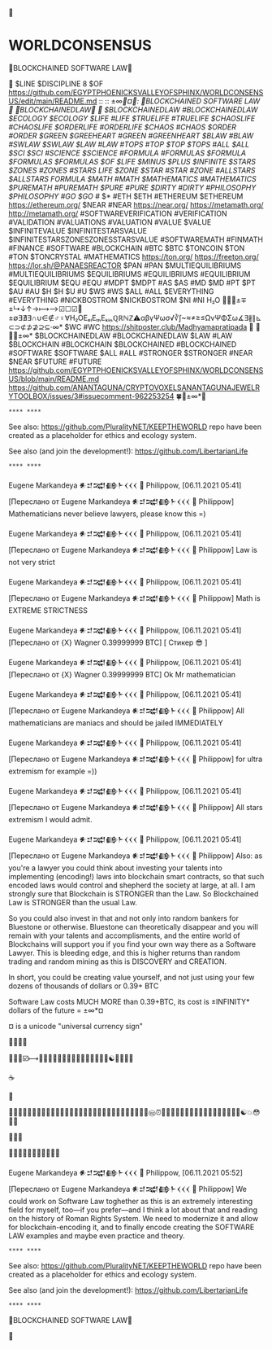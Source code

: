 💚

# WORLDCONSENSUS

💚BLOCKCHAINED SOFTWARE LAW💚


💚 $LINE $DISCIPLINE 8 $OF https://github.com/EGYPTPHOENICKSVALLEYOFSPHINX/WORLDCONSENSUS/edit/main/README.md :: :: ±∞*💚¤💚: 💚BLOCKCHAINED SOFTWARE LAW💚 💚BLOCKCHAINEDLAW💚 💚 $BLOCKCHAINEDLAW #BLOCKCHAINEDLAW $ECOLOGY $ECOLOGY $LIFE #LIFE $TRUELIFE #TRUELIFE $CHAOSLIFE #CHAOSLIFE $ORDERLIFE #ORDERLIFE $CHAOS #CHAOS $ORDER #ORDER $GREEN $GREEHEART #GREEN #GREENHEART $BLAW #BLAW #SWLAW $SWLAW $LAW #LAW #TOPS #TOP $TOP $TOPS #ALL $ALL $SCI $SCI #SCIENCE $SCIENCE #FORMULA #FORMULAS $FORMULA $FORMULAS $FORMULAS $OF $LIFE $MINUS $PLUS $INFINITE $STARS $ZONES #ZONES #STARS LIFE $ZONE $STAR #STAR #ZONE #ALLSTARS $ALLSTARS FORMULA $MATH #MATH $MATHEMATICS #MATHEMATICS $PUREMATH #PUREMATH $PURE #PURE $DIRTY #DIRTY #PHILOSOPHY $PHILOSOPHY #GO $GO #* $* #ETH $ETH #ETHEREUM $ETHEREUM https://ethereum.org/ $NEAR #NEAR https://near.org/ https://metamath.org/ http://metamath.org/ #SOFTWAREVERIFICATION #VERIFICATION #VALIDATION #VALUATIONS #VALUATION #VALUE $VALUE $INFINITEVALUE $INFINITESTARSVALUE $INFINITESTARSZONESZONESSTARSVALUE #SOFTWAREMATH #FINMATH #FINANCE #SOFTWARE #BLOCKCHAIN #BTC $BTC $TONCOIN $TON #TON $TONCRYSTAL #MATHEMATICS https://ton.org/ https://freeton.org/ https://lor.sh/@PANAESREACTOR $PAN #PAN $MULTIEQUILIBRIUMS #MULTIEQUILIBRIUMS $EQUILIBRIUMS #EQUILIBRIUMS #EQUILIBRIUM $EQUILIBRIUM $EQU #EQU #MDPT $MDPT #AS $AS #MD $MD #PT $PT $AU #AU $H $H $U #U $WS #WS $ALL #ALL $EVERYTHING #EVERYTHING #NICKBOSTROM $NICKBOSTROM $NI #NI H₂O 💚🍀💎±∓±↳↓↑→⟼⟶☑☐☑💚±∅∃∄∃∩∪∈∉♂♀∀H₂OEₑₗEₜₕEₖᵢₙℚℝℕℤ⚠αβγΨωσ√∛∫~≈≠≥≤ΩνΨΦΣω∡∃∦∥⊾⊂⊃⊄⊅⊉⊇⊆⋅∞* $WC #WC https://shitposter.club/Madhyamapratipada 💚 💚🍀💎±∞* $BLOCKCHAINEDLAW #BLOCKCHAINEDLAW $LAW #LAW $BLOCKCHAIN #BLOCKCHAIN $BLOCKCHAINED #BLOCKCHAINED #SOFTWARE $SOFTWARE $ALL #ALL #STRONGER $STRONGER #NEAR $NEAR $FUTURE #FUTURE https://github.com/EGYPTPHOENICKSVALLEYOFSPHINX/WORLDCONSENSUS/blob/main/README.md https://github.com/ANANTAGUNA/CRYPTOVOXELSANANTAGUNAJEWELRYTOOLBOX/issues/3#issuecomment-962253254 🍀💎±∞*💚


`**** ****`

See also: https://github.com/PluralityNET/KEEPTHEWORLD repo have been created as a placeholder for ethics and ecology system.

See also (and join the development!): https://github.com/LibertarianLife

`**** ****`

Eugene Markandeya 𒀭𒄑𒉋𒂵𒈨𒌋𒌋𒌋 🐡 Philippow, [06.11.2021 05:41]
[Переслано от Eugene Markandeya 𒀭𒄑𒉋𒂵𒈨𒌋𒌋𒌋 🐡 Philippow]
Mathematicians never believe lawyers, please know this =)

Eugene Markandeya 𒀭𒄑𒉋𒂵𒈨𒌋𒌋𒌋 🐡 Philippow, [06.11.2021 05:41]
[Переслано от Eugene Markandeya 𒀭𒄑𒉋𒂵𒈨𒌋𒌋𒌋 🐡 Philippow]
Law is not very strict

Eugene Markandeya 𒀭𒄑𒉋𒂵𒈨𒌋𒌋𒌋 🐡 Philippow, [06.11.2021 05:41]
[Переслано от Eugene Markandeya 𒀭𒄑𒉋𒂵𒈨𒌋𒌋𒌋 🐡 Philippow]
Math is EXTREME STRICTNESS

Eugene Markandeya 𒀭𒄑𒉋𒂵𒈨𒌋𒌋𒌋 🐡 Philippow, [06.11.2021 05:41]
[Переслано от {X} Wagner 0.39999999 BTC]
[ Стикер 😎 ]

Eugene Markandeya 𒀭𒄑𒉋𒂵𒈨𒌋𒌋𒌋 🐡 Philippow, [06.11.2021 05:41]
[Переслано от {X} Wagner 0.39999999 BTC]
Ok Mr mathematician

Eugene Markandeya 𒀭𒄑𒉋𒂵𒈨𒌋𒌋𒌋 🐡 Philippow, [06.11.2021 05:41]
[Переслано от Eugene Markandeya 𒀭𒄑𒉋𒂵𒈨𒌋𒌋𒌋 🐡 Philippow]
All mathematicians are maniacs and should be jailed IMMEDIATELY

Eugene Markandeya 𒀭𒄑𒉋𒂵𒈨𒌋𒌋𒌋 🐡 Philippow, [06.11.2021 05:41]
[Переслано от Eugene Markandeya 𒀭𒄑𒉋𒂵𒈨𒌋𒌋𒌋 🐡 Philippow]
for ultra extremism for example =))

Eugene Markandeya 𒀭𒄑𒉋𒂵𒈨𒌋𒌋𒌋 🐡 Philippow, [06.11.2021 05:41]
[Переслано от Eugene Markandeya 𒀭𒄑𒉋𒂵𒈨𒌋𒌋𒌋 🐡 Philippow]
All stars extremism I would admit.

Eugene Markandeya 𒀭𒄑𒉋𒂵𒈨𒌋𒌋𒌋 🐡 Philippow, [06.11.2021 05:41]
[Переслано от Eugene Markandeya 𒀭𒄑𒉋𒂵𒈨𒌋𒌋𒌋 🐡 Philippow]
Also: as you're a lawyer you could think about investing your talents into implementing (encoding!) laws into blockchain smart contracts, so that such encoded laws would control and shepherd the society at large, at all. I am strongly sure that Blockchain is STRONGER than the Law. So Blockchained Law is STRONGER than the usual Law.

So you could also invest in that and not only into random bankers for Bluestone or otherwise. Bluestone can theoretically disappear and you will remain with your talents and accomplisments, and the entire world of Blockchains will support you if you find your own way there as a Software Lawyer. This is bleeding edge, and this is higher returns than random trading and random mining as this is DISCOVERY and CREATION.

In short, you could be creating value yourself, and not just using your few dozens of thousands of dollars or 0.39+ BTC

Software Law costs MUCH MORE than 0.39+BTC, its cost is ±INFINITY* dollars of the future = ±∞*¤

¤ is a unicode "universal currency sign"

🌌💎🚀🤩

💚🍀💎☑️⟼🧙🤰🤱🧔🧗🌲🧘🧚🐯🐭🐁🌱🐸🌵🌲☯️🌈🐤🧠🏡

☕️

🌌

💞🧐🌀😷🐸💞💞💞💞💞💞💞💞💞💞💞💞💞💞💞💞💞💞💞💞💞💞💞💞💞🄮⏰🔆🦄🧔🗿🗿🗿🗿🗿🗿🗿🗿🗿🗿🗿🗿🗿🗿☯️💥😳🤔🤗

🤗🤗🤗

💞🧐🌀😷🐸💞💞💞💞💞💞

Eugene Markandeya 𒀭𒄑𒉋𒂵𒈨𒌋𒌋𒌋 🐡 Philippow, [06.11.2021 05:52]
[Переслано от Eugene Markandeya 𒀭𒄑𒉋𒂵𒈨𒌋𒌋𒌋 🐡 Philippow]
We could work on Software Law toghether as this is an extremely interesting field for myself, too—if you prefer—and I think a lot about that and reading on the history of Roman Rights System. We need to modernize it and allow for blockchain-encoding it, and to finally encode creating the SOFTWARE LAW examples and maybe even practice and theory.

`**** ****`

See also: https://github.com/PluralityNET/KEEPTHEWORLD repo have been created as a placeholder for ethics and ecology system.

See also (and join the development!): https://github.com/LibertarianLife

`**** ****`

💚BLOCKCHAINED SOFTWARE LAW💚

💚
